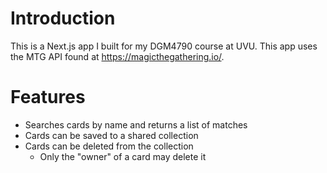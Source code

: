 # Introduction
This is a Next.js app I built for my DGM4790 course at UVU. This app uses the MTG API found at https://magicthegathering.io/. 

# Features
- Searches cards by name and returns a list of matches
- Cards can be saved to a shared collection
- Cards can be deleted from the collection
  - Only the "owner" of a card may delete it